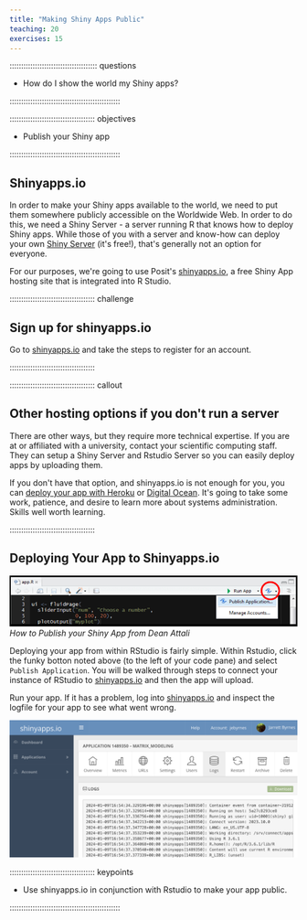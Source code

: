 ```yaml
---
title: "Making Shiny Apps Public"
teaching: 20
exercises: 15
---
```




:::::::::::::::::::::::::::::::::::::: questions 

- How do I show the world my Shiny apps?

::::::::::::::::::::::::::::::::::::::::::::::::

::::::::::::::::::::::::::::::::::::: objectives

- Publish your Shiny app

::::::::::::::::::::::::::::::::::::::::::::::::

## Shinyapps.io

In order to make your Shiny apps available to the world, we need to put them
somewhere publicly accessible on the Worldwide Web. In order to do this, we need
a Shiny Server - a server running R that knows how to deploy Shiny apps. While
those of you with a server and know-how can deploy your own [Shiny Server](https://posit.co/products/open-source/shinyserver/) (it's free!), that's
generally not an option for everyone.

For our purposes, we're going to use Posit's [shinyapps.io](https://shinyapps.io), 
a free Shiny App hosting site that is integrated into R Studio.

::::::::::::::::::::::::::::::::::::: challenge

## Sign up for shinyapps.io

Go to [shinyapps.io](https://shinyapps.io) and take the steps to register for 
an account.

::::::::::::::::::::::::::::::::::::: 



::::::::::::::::::::::::::::::::::::: callout

## Other hosting options if you don't run a server

There are other ways, but they require more technical expertise. If you are at
or affiliated with a university, contact your scientific computing staff. They
can setup a Shiny Server and Rstudio Server so you can easily deploy apps by
uploading them.

If you don't have that option, and shinyapps.io is not enough for you, you can
[deploy your app with Heroku](https://www.john-mcallister.com/deploy-r-shiny-applications-on-heroku/) or [Digital Ocean](https://hosting.analythium.io/how-to-host-shiny-apps-on-the-digitalocean-app-platform/). It's going to take some work, patience, and desire to learn more about
systems administration. Skills well worth learning.

::::::::::::::::::::::::::::::::::::: 



## Deploying Your App to Shinyapps.io

![Rstudio clickthrough to deploy](fig/shiny-publish.png)
*How to Publish your Shiny App from Dean Attali*

Deploying your app from within RStudio is fairly simple. Within Rstudio, click 
the funky botton noted above (to the left of your code pane) and select 
`Publish Application`. You will be walked through steps to connect your instance
of RStudio to [shinyapps.io](https://shinyapps.io) and then the app will upload.

Run your app. If it has a problem, log into [shinyapps.io](https://shinyapps.io)
and inspect the logfile for your app to see what went wrong.

![Log view in shinyapps.io](fig/shinyapps_log.png)


::::::::::::::::::::::::::::::::::::: keypoints 

- Use shinyapps.io in conjunction with Rstudio to make your app public.
     
::::::::::::::::::::::::::::::::::::::::::::::::

